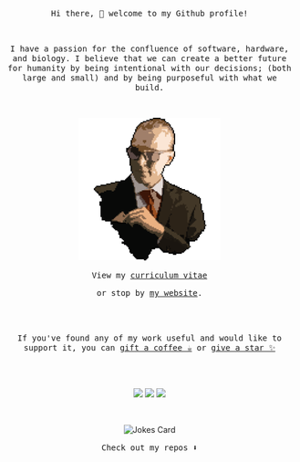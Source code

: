 <p align="center"><samp> Hi there, 👋 welcome to my Github profile!</samp></p>
<br>
<p align="center"><samp> I have a passion for the confluence of software, hardware, and biology. I believe that we can create a better future for humanity by being intentional with our decisions; (both large and small) and by being purposeful with what we build.</samp></p>
<br>
<p align="center">
  <img width="250" src="https://github.com/Mindstormer-0/Mindstormer-0/blob/main/images/caleb_pixel4.png?raw=true">
</p>
<p align="center"><samp>View my <a href="https://calebcollar.dev/cv.html">curriculum vitae </a></samp></p>
<p align="center"><samp>or stop by <a href="https://calebcollar.dev">my website</a>.</samp></p>
<br>
<br>
<p align="center"><samp>
If you've found any of my work useful and would like to support it, you can <a href="https://www.buymeacoffee.com/CalebACollar">gift a coffee ☕️</a> or <a href="https://github.com/Mindstormer-0/Mindstormer-0">give a star ✨</a>
  </samp>
</p>
<br>
<br>
<p align="center">
<a href= "https://dev.to/mindstormer"><img width="35" src="https://img.icons8.com/windows/32/000000/dev.png"/></a>
<a href= "https://twitter.com/caleb_collar"><img width="35" src="https://img.icons8.com/android/24/000000/twitter.png"/></a>
<a href= "https://give.catf.us/give/329616/#!/donation/checkout"><img width="35" src="https://img.icons8.com/ios-glyphs/30/000000/planet.png"/></a>
</p>
<br>
<p align="center">
<img src="https://readme-jokes.vercel.app/api?hideBorder" alt="Jokes Card" />
</p>
<p align="center"><samp>
Check out my repos ⬇️  
  </samp>
</p>
<br>

<!--
Thanks for visiting! 👋🤠
-->
